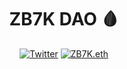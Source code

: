 <span align="center">

# ZB7K DAO 🩸

[![Twitter](https://img.shields.io/badge/Twitter-black?logo=twitter&logoColor=white)](https://twitter.com/@ZB7Kcash)
[![ZB7K.eth](https://img.shields.io/static/v1?label=&message=ZB7K.eth&color=black&logo=ethereum&logoColor=white)](https://etherscan.io/enslookup-search?search=ZB7K.eth)
</span>
